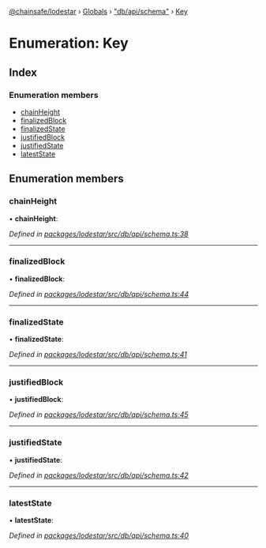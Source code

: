 [@chainsafe/lodestar](../README.md) › [Globals](../globals.md) › ["db/api/schema"](../modules/_db_api_schema_.md) › [Key](_db_api_schema_.key.md)

# Enumeration: Key

## Index

### Enumeration members

* [chainHeight](_db_api_schema_.key.md#chainheight)
* [finalizedBlock](_db_api_schema_.key.md#finalizedblock)
* [finalizedState](_db_api_schema_.key.md#finalizedstate)
* [justifiedBlock](_db_api_schema_.key.md#justifiedblock)
* [justifiedState](_db_api_schema_.key.md#justifiedstate)
* [latestState](_db_api_schema_.key.md#lateststate)

## Enumeration members

###  chainHeight

• **chainHeight**:

*Defined in [packages/lodestar/src/db/api/schema.ts:38](https://github.com/ChainSafe/lodestar/blob/663f5df9e/packages/lodestar/src/db/api/schema.ts#L38)*

___

###  finalizedBlock

• **finalizedBlock**:

*Defined in [packages/lodestar/src/db/api/schema.ts:44](https://github.com/ChainSafe/lodestar/blob/663f5df9e/packages/lodestar/src/db/api/schema.ts#L44)*

___

###  finalizedState

• **finalizedState**:

*Defined in [packages/lodestar/src/db/api/schema.ts:41](https://github.com/ChainSafe/lodestar/blob/663f5df9e/packages/lodestar/src/db/api/schema.ts#L41)*

___

###  justifiedBlock

• **justifiedBlock**:

*Defined in [packages/lodestar/src/db/api/schema.ts:45](https://github.com/ChainSafe/lodestar/blob/663f5df9e/packages/lodestar/src/db/api/schema.ts#L45)*

___

###  justifiedState

• **justifiedState**:

*Defined in [packages/lodestar/src/db/api/schema.ts:42](https://github.com/ChainSafe/lodestar/blob/663f5df9e/packages/lodestar/src/db/api/schema.ts#L42)*

___

###  latestState

• **latestState**:

*Defined in [packages/lodestar/src/db/api/schema.ts:40](https://github.com/ChainSafe/lodestar/blob/663f5df9e/packages/lodestar/src/db/api/schema.ts#L40)*
